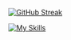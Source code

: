 [![GitHub Streak](https://github-readme-streak-stats.herokuapp.com?user=TawhidShakil)](https://git.io/streak-stats)

[![My Skills](https://skillicons.dev/icons?i=c,cpp,py,java,wordpress,html,css,vscode)](https://skillicons.dev)
